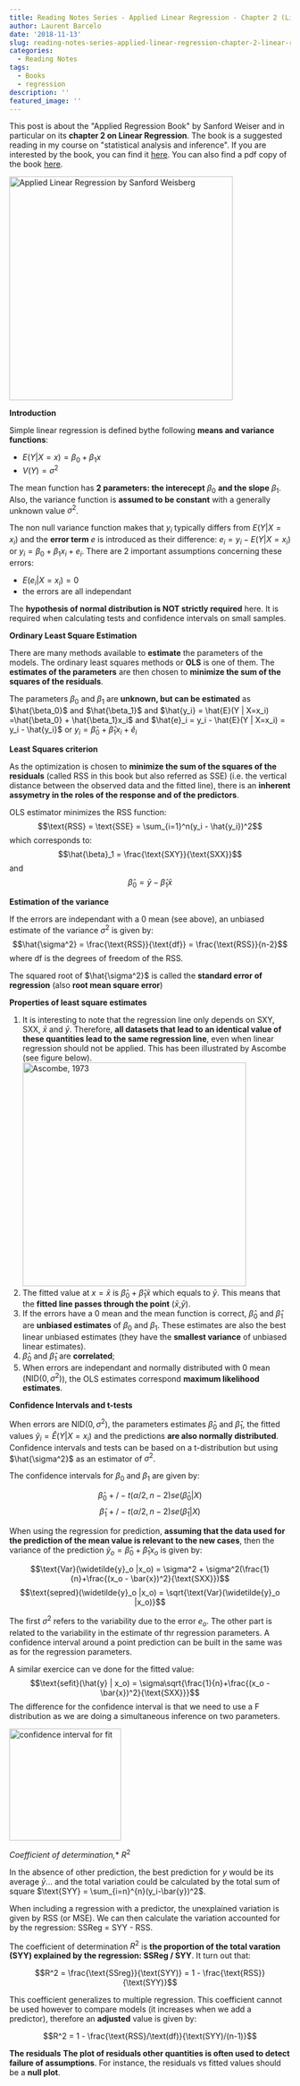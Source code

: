 ```yaml
---
title: Reading Notes Series - Applied Linear Regression - Chapter 2 (Linear Regression)
author: Laurent Barcelo
date: '2018-11-13'
slug: reading-notes-series-applied-linear-regression-chapter-2-linear-regression
categories:
  - Reading Notes
tags:
  - Books
  - regression
description: ''
featured_image: ''
---
```


This post is about the "Applied Regression Book" by Sanford Weiser and in particular on its **chapter 2 on Linear Regression**. The book is a suggested reading in my course on "statistical analysis and inference". If you are interested by the book, you can find it [here](https://www.wiley.com/en-us/Applied+Linear+Regression%2C+4th+Edition-p-9781118386088). You can also find a pdf copy of the book [here](https://www.academia.edu/34664988/Applied_Linear_Regression_4th_Edition_by_Sanford_Weisberg).

<img src="/Reading-Notes/2018-11-13-reading-notes-series-applied-linear-regression-chatper-2-linear-regression_files/Applied Linear Regression.png" alt="Applied Linear Regression by Sanford Weisberg" width="400px"/>


**Introduction**

Simple linear regression is defined bythe following **means and variance functions**:

* $E(Y | X=x) = \beta_0 + \beta_1x$
* $V(Y) = \sigma^2$

The mean function has **2 parameters: the interecept** $\beta_0$ **and the slope** $\beta_1$. Also, the variance function is **assumed to be constant** with a generally unknown value $\sigma^2$.

The non null variance function makes that $y_i$ typically differs from $E(Y | X=x_i)$ and the **error term** $e$ is introduced as their difference: $e_i = y_i - E(Y | X=x_i)$ or $y_i = \beta_0 + \beta_1x_i + e_i$. There are 2 important assumptions concerning these errors:

* $E(e_i | X=x_i) = 0$
* the errors are all independant

The **hypothesis of normal distribution is NOT strictly required** here. It is required when calculating tests and confidence intervals on small samples.
  
  
**Ordinary Least Square Estimation**
  
There are many methods available to **estimate** the parameters of the models. The ordinary least squares methods or **OLS** is one of them. The **estimates of the parameters** are then chosen to **minimize the sum of the squares of the residuals**.

The parameters $\beta_0$ and $\beta_1$ are **unknown, but can be estimated** as $\hat{\beta_0}$ and $\hat{\beta_1}$ and $\hat{y_i} = \hat{E}(Y | X=x_i) =\hat{\beta_0} + \hat{\beta_1}x_i$ and $\hat{e}_i = y_i - \hat{E}(Y | X=x_i) = y_i - \hat{y_i}$ or $y_i = \hat{\beta}_0 + \hat{\beta}_1x_i + \hat{e}_i$


**Least Squares criterion**

As the optimization is chosen to **minimize the sum of the squares of the residuals** (called RSS in this book but also referred as SSE) (i.e. the vertical distance between the observed data and the fitted line), there is an **inherent assymetry in the roles of the response and of the predictors**.

OLS estimator minimizes the RSS function: $$\text{RSS} = \text{SSE} = \sum_{i=1}^n(y_i - \hat{y_i})^2$$ 
which corresponds to: $$\hat{\beta}_1 = \frac{\text{SXY}}{\text{SXX}}$$ and $$\hat{\beta}_0 = \bar{y}-\hat{\beta}_1\bar{x}$$


**Estimation of the variance**

If the errors are independant with a 0 mean (see above), an unbiased estimate of the variance $\sigma^2$ is given by: $$\hat{\sigma^2} = \frac{\text{RSS}}{\text{df}} = \frac{\text{RSS}}{n-2}$$ where $\text{df}$ is the degrees of freedom of the RSS.

The squared root of $\hat{\sigma^2}$ is called the **standard error of regression** (also **root mean square error**)


**Properties of least square estimates**

1. It is interesting to note that the regression line only depends on $\text{SXY}$, $\text{SXX}$, $\bar{x}$ and $\bar{y}$. Therefore, **all datasets that lead to an identical value of these quantities lead to the same regression line**, even when linear regression should not be applied. This has been illustrated by Ascombe (see figure below). <img src="/Reading-Notes/2018-11-13-reading-notes-series-applied-linear-regression-chatper-2-linear-regression_files/Ascombe.png" alt="Ascombe, 1973" width="400px"/>
2. The fitted value at $x = \bar{x}$ is $\hat{\beta}_0 + \hat{\beta}_1\bar{x}$ which equals to $\bar{y}$. This means that the **fitted line passes through the point** ($\bar{x}$,$\bar{y}$).
3. If the errors have a 0 mean and the mean function is correct, $\hat{\beta}_0$ and $\hat{\beta}_1$ are **unbiased estimates** of $\beta_0$ and $\beta_1$. These estimates are also the best linear unbiased estimates (they have the **smallest variance** of unbiased linear estimates).
4. $\hat{\beta}_0$ and $\hat{\beta}_1$ are **correlated**;
5. When errors are independant and normally distributed with 0 mean ($\text{NID}(0, \sigma^2)$), the OLS estimates correspond **maximum likelihood estimates**.


**Confidence Intervals and t-tests**

When errors are $\text{NID}(0, \sigma^2)$, the parameters estimates $\hat{\beta}_0$ and $\hat{\beta}_1$, the fitted values $\hat{y}_i = \hat{E}(Y|X = x_i)$ and the predictions **are also normally distributed**. Confidence intervals and tests can be based on a t-distribution but using $\hat{\sigma^2}$ as an estimator of $\sigma^2$.

The confidence intervals for $\beta_0$ and $\beta_1$ are given by:

$$\hat{\beta}_0 +/- t({\alpha}/2, n-2)se(\hat{\beta}_0|X)$$
$$\hat{\beta}_1 +/- t({\alpha}/2, n-2)se(\hat{\beta}_1|X)$$

When using the regression for prediction, **assuming that the data used for the prediction of the mean value is relevant to the new cases**, then the variance of the prediction $\widetilde{y}_o = \hat{\beta}_0 + \hat{\beta}_1x_o$ is given by:

$$\text{Var}(\widetilde{y}_o |x_o) = \sigma^2 + \sigma^2(\frac{1}{n}+\frac{(x_o - \bar{x})^2}{\text{SXX}})$$
$$\text{sepred}(\widetilde{y}_o |x_o) = \sqrt{\text{Var}(\widetilde{y}_o |x_o)}$$

The first $\sigma^2$ refers to the variability due to the error $e_o$. The other part is related to the variability in the estimate of thr regression parameters. A confidence interval around a point prediction can be built in the same was as for the regression parameters.

A similar exercice can ve done for the fitted value:
$$\text{sefit}(\hat{y} | x_o) = \sigma\sqrt{\frac{1}{n}+\frac{(x_o - \bar{x})^2}{\text{SXX}}}$$
The difference for the confidence interval is that we need to use a F distribution as we are doing a simultaneous inference on two parameters.

<img src="/Reading-Notes/2018-11-13-reading-notes-series-applied-linear-regression-chatper-2-linear-regression_files/fit CI.png" alt="confidence interval for fit" width="200px"/>


**Coefficient of determination*,** $R^2$

In the absence of other prediction, the best prediction for $y$ would be its average $\bar{y}$... and the total variation could be calculated by the total sum of square $\text{SYY} = \sum_{i=n}^{n}(y_i-\bar{y})^2$.

When including a regression with a predictor, the unexplained variation is given by RSS (or MSE). We can then calculate the variation accounted for by the regression: SSReg = SYY - RSS.

The coefficient of determination $R^2$ is **the proportion of the total varation (SYY) explained by the regression: SSReg / SYY**. It turn out that:

$$R^2 = \frac{\text{SSreg}}{\text(SYY)} = 1 - \frac{\text{RSS}}{\text(SYY)}$$

This coefficient generalizes to multiple regression. This coefficient cannot be used however to compare models (it increases when we add a predictor), therefore an **adjusted** value is given by:

$$R^2 = 1 - \frac{\text{RSS}/\text(df)}{\text(SYY)/(n-1)}$$


**The residuals**
**The plot of residuals other quantities is often used to detect failure of assumptions**. For instance, the residuals vs fitted values should be a **null plot**.